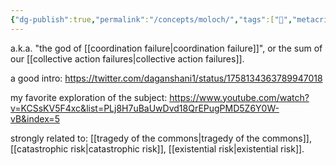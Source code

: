 ```yaml
---
{"dg-publish":true,"permalink":"/concepts/moloch/","tags":["🌿","metacrisis","architect","concept"]}
---
```


a.k.a. "the god of [[coordination failure\|coordination failure]]", or the sum of our [[collective action failures\|collective action failures]].

a good intro:
https://twitter.com/daganshani1/status/1758134363789947018

my favorite exploration of the subject:
https://www.youtube.com/watch?v=KCSsKV5F4xc&list=PLj8H7uBaUwDvd18QrEPugPMD5Z6Y0W-vB&index=5

strongly related to: [[tragedy of the commons\|tragedy of the commons]], [[catastrophic risk\|catastrophic risk]], [[existential risk\|existential risk]].